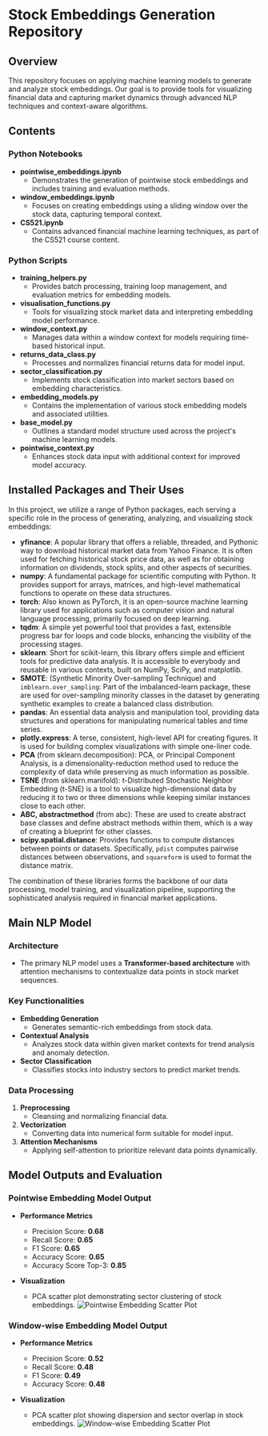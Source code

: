 # Stock Embeddings Generation Repository
## Overview
This repository focuses on applying machine learning models to generate and analyze stock embeddings. Our goal is to provide tools for visualizing financial data and capturing market dynamics through advanced NLP techniques and context-aware algorithms.

## Contents

### Python Notebooks
- **pointwise_embeddings.ipynb**
  - Demonstrates the generation of pointwise stock embeddings and includes training and evaluation methods.
- **window_embeddings.ipynb**
  - Focuses on creating embeddings using a sliding window over the stock data, capturing temporal context.
- **CS521.ipynb**
  - Contains advanced financial machine learning techniques, as part of the CS521 course content.

### Python Scripts
- **training_helpers.py**
  - Provides batch processing, training loop management, and evaluation metrics for embedding models.
- **visualisation_functions.py**
  - Tools for visualizing stock market data and interpreting embedding model performance.
- **window_context.py**
  - Manages data within a window context for models requiring time-based historical input.
- **returns_data_class.py**
  - Processes and normalizes financial returns data for model input.
- **sector_classification.py**
  - Implements stock classification into market sectors based on embedding characteristics.
- **embedding_models.py**
  - Contains the implementation of various stock embedding models and associated utilities.
- **base_model.py**
  - Outlines a standard model structure used across the project's machine learning models.
- **pointwise_context.py**
  - Enhances stock data input with additional context for improved model accuracy.
## Installed Packages and Their Uses

In this project, we utilize a range of Python packages, each serving a specific role in the process of generating, analyzing, and visualizing stock embeddings:
- **yfinance**: A popular library that offers a reliable, threaded, and Pythonic way to download historical market data from Yahoo Finance. It is often used for fetching historical stock price data, as well as for obtaining information on dividends, stock splits, and other aspects of securities.
- **numpy**: A fundamental package for scientific computing with Python. It provides support for arrays, matrices, and high-level mathematical functions to operate on these data structures.
- **torch**: Also known as PyTorch, it is an open-source machine learning library used for applications such as computer vision and natural language processing, primarily focused on deep learning.
- **tqdm**: A simple yet powerful tool that provides a fast, extensible progress bar for loops and code blocks, enhancing the visibility of the processing stages.
- **sklearn**: Short for scikit-learn, this library offers simple and efficient tools for predictive data analysis. It is accessible to everybody and reusable in various contexts, built on NumPy, SciPy, and matplotlib.
- **SMOTE**: (Synthetic Minority Over-sampling Technique) and `imblearn.over_sampling`: Part of the imbalanced-learn package, these are used for over-sampling minority classes in the dataset by generating synthetic examples to create a balanced class distribution.
- **pandas**: An essential data analysis and manipulation tool, providing data structures and operations for manipulating numerical tables and time series.
- **plotly.express**: A terse, consistent, high-level API for creating figures. It is used for building complex visualizations with simple one-liner code.
- **PCA** (from sklearn.decomposition): PCA, or Principal Component Analysis, is a dimensionality-reduction method used to reduce the complexity of data while preserving as much information as possible.
- **TSNE** (from sklearn.manifold): t-Distributed Stochastic Neighbor Embedding (t-SNE) is a tool to visualize high-dimensional data by reducing it to two or three dimensions while keeping similar instances close to each other.
- **ABC, abstractmethod** (from abc): These are used to create abstract base classes and define abstract methods within them, which is a way of creating a blueprint for other classes.
- **scipy.spatial.distance**: Provides functions to compute distances between points or datasets. Specifically, `pdist` computes pairwise distances between observations, and `squareform` is used to format the distance matrix.

The combination of these libraries forms the backbone of our data processing, model training, and visualization pipeline, supporting the sophisticated analysis required in financial market applications.


## Main NLP Model
### Architecture
- The primary NLP model uses a **Transformer-based architecture** with attention mechanisms to contextualize data points in stock market sequences.

### Key Functionalities
- **Embedding Generation**
  - Generates semantic-rich embeddings from stock data.
- **Contextual Analysis**
  - Analyzes stock data within given market contexts for trend analysis and anomaly detection.
- **Sector Classification**
  - Classifies stocks into industry sectors to predict market trends.

### Data Processing

1. **Preprocessing**
   - Cleansing and normalizing financial data.
2. **Vectorization**
   - Converting data into numerical form suitable for model input.
3. **Attention Mechanisms**
   - Applying self-attention to prioritize relevant data points dynamically.

## Model Outputs and Evaluation

### Pointwise Embedding Model Output

- **Performance Metrics**
  - Precision Score: **0.68**
  - Recall Score: **0.65**
  - F1 Score: **0.65**
  - Accuracy Score: **0.65**
  - Accuracy Score Top-3: **0.85**

- **Visualization**
  - PCA scatter plot demonstrating sector clustering of stock embeddings.
    ![Pointwise Embedding Scatter Plot](utils/Pointwise_embedding.jpg "Pointwise Embedding Scatter Plot")

### Window-wise Embedding Model Output

- **Performance Metrics**
  - Precision Score: **0.52**
  - Recall Score: **0.48**
  - F1 Score: **0.49**
  - Accuracy Score: **0.48**

- **Visualization**
  - PCA scatter plot showing dispersion and sector overlap in stock embeddings.
    ![Window-wise Embedding Scatter Plot](utils/Windowwise_embedding.jpg "Window-wise Embedding Scatter Plot")

